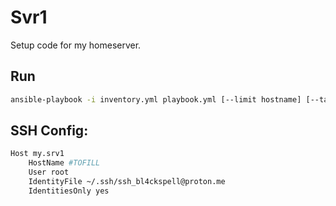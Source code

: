 # Svr1

Setup code for my homeserver.

## Run

```bash
ansible-playbook -i inventory.yml playbook.yml [--limit hostname] [--tags tags]
```

## SSH Config:

```bash
Host my.srv1
    HostName #TOFILL
    User root
    IdentityFile ~/.ssh/ssh_bl4ckspell@proton.me
    IdentitiesOnly yes
```
